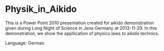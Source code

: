 Physik_in_Aikido
================

This is a Power Point 2010 presentation created for aikido demonstration given during Long Night of Science in Jena Germany at 2013-11-29.
In this demonstration, we show the appllication of physics laws to aikido technics.

Language: German